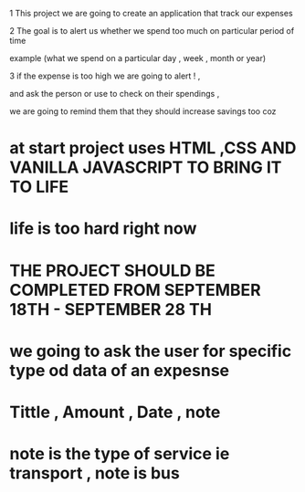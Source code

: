 1 This project we are going to create an application that track our expenses

2 The goal is to alert us whether we spend too much on particular period of time

example (what we spend on a particular day , week , month or year)

3 if  the expense is too high we are going to alert ! , 

and ask the person or use to check on their spendings ,

we are going to remind them that they should increase savings too coz 

# at start project uses HTML ,CSS AND VANILLA JAVASCRIPT TO BRING IT TO LIFE

# life is too hard right now

# THE PROJECT SHOULD BE COMPLETED FROM SEPTEMBER 18TH  - SEPTEMBER 28 TH

# we going to ask the user for specific type od data of an expesnse

# Tittle ,  Amount , Date , note 

# note is the type of service ie transport , note is bus
